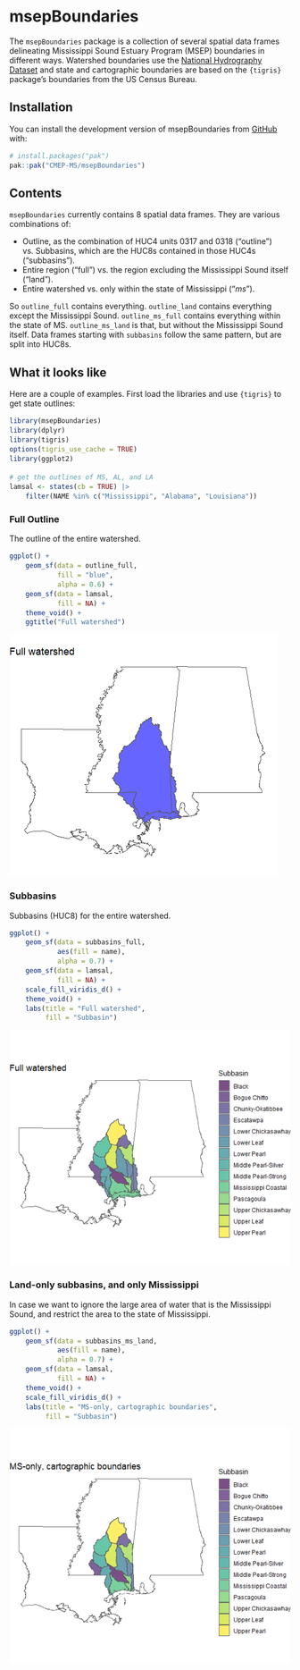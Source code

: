 
<!-- README.md is generated from README.Rmd. Please edit that file -->

# msepBoundaries

<!-- badges: start -->
<!-- badges: end -->

The `msepBoundaries` package is a collection of several spatial data
frames delineating Mississippi Sound Estuary Program (MSEP) boundaries
in different ways. Watershed boundaries use the [National Hydrography
Dataset](https://www.usgs.gov/national-hydrography/national-hydrography-dataset)
and state and cartographic boundaries are based on the `{tigris}`
package’s boundaries from the US Census Bureau.

## Installation

You can install the development version of msepBoundaries from
[GitHub](https://github.com/) with:

``` r
# install.packages("pak")
pak::pak("CMEP-MS/msepBoundaries")
```

## Contents

`msepBoundaries` currently contains 8 spatial data frames. They are
various combinations of:

- Outline, as the combination of HUC4 units 0317 and 0318 (“outline”)
  vs. Subbasins, which are the HUC8s contained in those HUC4s
  (“subbasins”).  
- Entire region (“full”) vs. the region excluding the Mississippi Sound
  itself (“land”).  
- Entire watershed vs. only within the state of Mississippi (“*ms*”).

So `outline_full` contains everything. `outline_land` contains
everything except the Mississippi Sound. `outline_ms_full` contains
everything within the state of MS. `outline_ms_land` is that, but
without the Mississippi Sound itself. Data frames starting with
`subbasins` follow the same pattern, but are split into HUC8s.

## What it looks like

Here are a couple of examples. First load the libraries and use
`{tigris}` to get state outlines:

``` r
library(msepBoundaries)
library(dplyr)
library(tigris)
options(tigris_use_cache = TRUE)
library(ggplot2)

# get the outlines of MS, AL, and LA
lamsal <- states(cb = TRUE) |> 
    filter(NAME %in% c("Mississippi", "Alabama", "Louisiana"))
```

### Full Outline

The outline of the entire watershed.

``` r
ggplot() +
    geom_sf(data = outline_full,
            fill = "blue",
            alpha = 0.6) +
    geom_sf(data = lamsal,
            fill = NA) +
    theme_void() +
    ggtitle("Full watershed")
```

![](man/figures/README-unnamed-chunk-2-1.png)<!-- -->

### Subbasins

Subbasins (HUC8) for the entire watershed.

``` r
ggplot() +
    geom_sf(data = subbasins_full,
            aes(fill = name),
            alpha = 0.7) +
    geom_sf(data = lamsal,
            fill = NA) +
    scale_fill_viridis_d() +
    theme_void() +
    labs(title = "Full watershed",
         fill = "Subbasin")
```

![](man/figures/README-unnamed-chunk-3-1.png)<!-- -->

### Land-only subbasins, and only Mississippi

In case we want to ignore the large area of water that is the
Mississippi Sound, and restrict the area to the state of Mississippi.

``` r
ggplot() +
    geom_sf(data = subbasins_ms_land,
            aes(fill = name),
            alpha = 0.7) +
    geom_sf(data = lamsal,
            fill = NA) +
    theme_void() +
    scale_fill_viridis_d() +
    labs(title = "MS-only, cartographic boundaries",
         fill = "Subbasin")
```

![](man/figures/README-unnamed-chunk-4-1.png)<!-- -->
